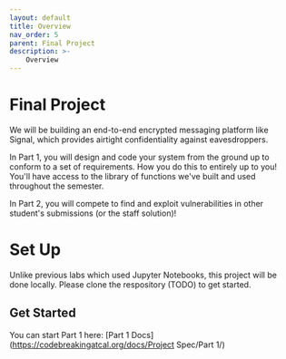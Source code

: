 ```yaml
---
layout: default
title: Overview
nav_order: 5
parent: Final Project
description: >-
    Overview
---
```


# Final Project
We will be building an end-to-end encrypted messaging platform like Signal, which provides airtight confidentiality against eavesdroppers. 

In Part 1, you will design 
and code your system from the ground up to conform to a set of requirements. How you do this to entirely up to you! You'll have access to the library of functions 
we've built and used throughout the semester.

In Part 2, you will compete to find and exploit vulnerabilities in other student's submissions (or the staff solution)!

# Set Up 

Unlike previous labs which used Jupyter Notebooks, this project will be done locally. Please clone the respository (TODO) to get started.

## Get Started

You can start Part 1 here: [Part 1 Docs](https://codebreakingatcal.org/docs/Project Spec/Part 1/)
